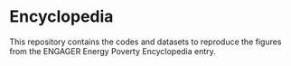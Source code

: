 # Encyclopedia
This repository contains the codes and datasets to reproduce the figures from the ENGAGER Energy Poverty Encyclopedia entry.
